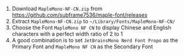1. Download `MapleMono-NF-CN.zip` from https://github.com/subframe7536/maple-font/releases
2. Extract `MapleMono-NF-CN.zip` to `~/Library/Fonts/MapleMono-NF-CN/`
3. Choose the Font `MapleMono NF CN` to display Chinese and English characters with a perfect width ratio of 2 to 1
4. A good combination is to set `JetBrainsMono Nerd Font Propo` as the Primary Font and `MapleMono NF CN` as the Secondary Font

